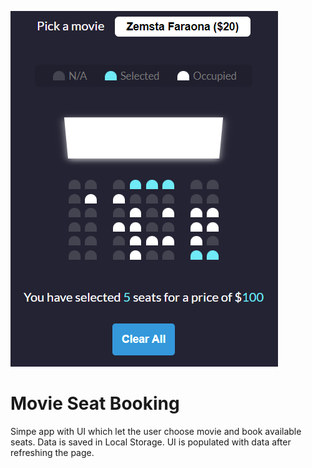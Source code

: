 ![cover](og.PNG)

# Movie Seat Booking

Simpe app with UI which let the user choose movie and book available seats.
Data is saved in Local Storage.
UI is populated with data after refreshing the page.

